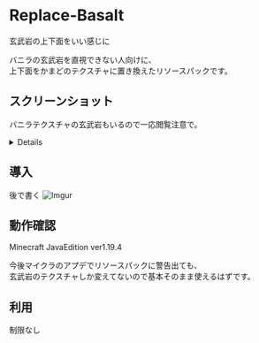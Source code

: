 # Replace-Basalt
玄武岩の上下面をいい感じに

バニラの玄武岩を直視できない人向けに、  
上下面をかまどのテクスチャに置き換えたリソースパックです。

## スクリーンショット
バニラテクスチャの玄武岩もいるので一応閲覧注意で。
<details>

![Imgur](https://i.imgur.com/cy5cdkI.png)
</details>

## 導入
後で書く
![Imgur](https://i.imgur.com/nmVT8cl.png)

## 動作確認
Minecraft JavaEdition ver1.19.4

今後マイクラのアプデでリソースパックに警告出ても、  
玄武岩のテクスチャしか変えてないので基本そのまま使えるはずです。

## 利用
制限なし
